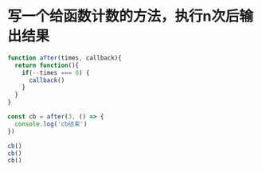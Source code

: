# 写一个给函数计数的方法，执行n次后输出结果

```js
function after(times, callback){
  return function(){
    if(--times === 0) {
      callback()
    }
  }
}

const cb = after(3, () => {
  console.log('cb结束')
})

cb()
cb()
cb()
```

